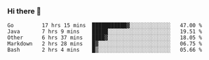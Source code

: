 ### Hi there 👋

<!--
**yeya24/yeya24** is a ✨ _special_ ✨ repository because its `README.md` (this file) appears on your GitHub profile.

Here are some ideas to get you started:

- 🔭 I’m currently working on ...
- 🌱 I’m currently learning ...
- 👯 I’m looking to collaborate on ...
- 🤔 I’m looking for help with ...
- 💬 Ask me about ...
- 📫 How to reach me: ...
- 😄 Pronouns: ...
- ⚡ Fun fact: ...
-->

<!--START_SECTION:waka-->
```text
Go         17 hrs 15 mins  ███████████▓░░░░░░░░░░░░░   47.00 % 
Java       7 hrs 9 mins    █████░░░░░░░░░░░░░░░░░░░░   19.51 % 
Other      6 hrs 37 mins   ████▓░░░░░░░░░░░░░░░░░░░░   18.05 % 
Markdown   2 hrs 28 mins   █▓░░░░░░░░░░░░░░░░░░░░░░░   06.75 % 
Bash       2 hrs 4 mins    █▒░░░░░░░░░░░░░░░░░░░░░░░   05.66 % 
```
<!--END_SECTION:waka-->
